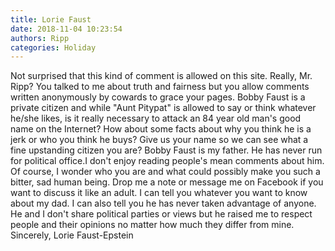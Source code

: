 ```yaml
---
title: Lorie Faust
date: 2018-11-04 10:23:54
authors: Ripp
categories: Holiday
---
```


 Not surprised that this kind of comment is allowed on this site. Really, Mr. Ripp?  You talked to me  about truth and fairness but you allow comments written anonymously by cowards to grace your pages. 
Bobby Faust is a private citizen and while "Aunt Pitypat" is allowed to say or think whatever he/she likes, is it really necessary to attack an 84 year old man's good name on the Internet? 
How about some facts about why you think he is a jerk or who you think he buys? Give us your name so we can see what a fine upstanding citizen you are? Bobby Faust is my father. He has never run for political office.I don't enjoy reading people's mean comments about him. Of course, I wonder who you are and what could possibly make you such a bitter, sad human being. Drop me a note or message me on Facebook if you want to discuss it like an adult. I can tell you whatever you want to know about my dad. I can also tell you he has never taken advantage of anyone. He and I don't share political parties or views but he raised me to respect people and their opinions no matter how much they differ from mine. 
Sincerely,
 Lorie Faust-Epstein